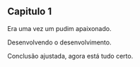 ## Capitulo 1

Era uma vez um pudim apaixonado.

Desenvolvendo o desenvolvimento.

Conclusão ajustada, agora está tudo certo.